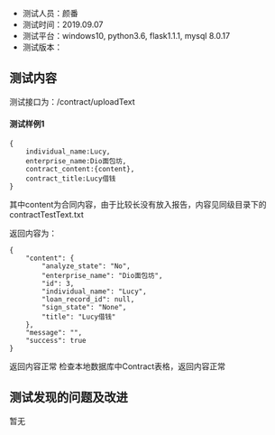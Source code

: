 + 测试人员：颜番
+ 测试时间：2019.09.07
+ 测试平台：windows10, python3.6, flask1.1.1, mysql 8.0.17
+ 测试版本：

## 测试内容
测试接口为：/contract/uploadText
#### 测试样例1
```
{
    individual_name:Lucy,
    enterprise_name:Dio面包坊,
    contract_content:{content},
    contract_title:Lucy借钱
}
```
其中content为合同内容，由于比较长没有放入报告，内容见同级目录下的contractTestText.txt

返回内容为：
```
{
    "content": {
        "analyze_state": "No",
        "enterprise_name": "Dio面包坊",
        "id": 3,
        "individual_name": "Lucy",
        "loan_record_id": null,
        "sign_state": "None",
        "title": "Lucy借钱"
    },
    "message": "",
    "success": true
}
```
返回内容正常
检查本地数据库中Contract表格，返回内容正常

## 测试发现的问题及改进
暂无
